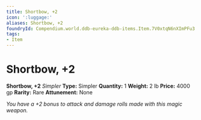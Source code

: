 ```yaml
---
title: Shortbow, +2
icon: ':luggage:'
aliases: Shortbow, +2
foundryId: Compendium.world.ddb-eureka-ddb-items.Item.7V0xtqN6nXImPFu3
tags:
- Item
---
```


# Shortbow, +2

**Shortbow, +2**
_Simpler_
**Type:** Simpler
**Quantity:** 1
**Weight:** 2 lb
**Price:** 4000 gp
**Rarity:** Rare
**Attunement:** None

*You have a +2 bonus to attack and damage rolls made with this magic weapon.*